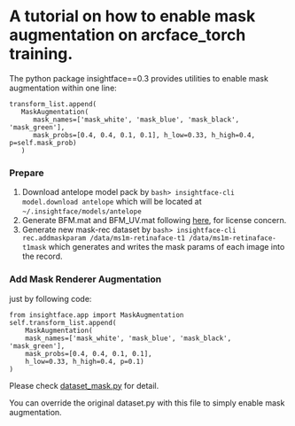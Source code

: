 # A tutorial on how to enable mask augmentation on arcface_torch training.

The python package insightface==0.3 provides utilities to enable mask augmentation within one line:

```
transform_list.append(
   MaskAugmentation(
      mask_names=['mask_white', 'mask_blue', 'mask_black', 'mask_green'], 
      mask_probs=[0.4, 0.4, 0.1, 0.1], h_low=0.33, h_high=0.4, p=self.mask_prob)
   )
```

### Prepare

1. Download antelope model pack by `bash> insightface-cli model.download antelope` which will be located at `~/.insightface/models/antelope`
2. Generate BFM.mat and BFM_UV.mat following [here](https://github.com/deepinsight/insightface/tree/master/recognition/tools#data-prepare), for license concern.
3. Generate new mask-rec dataset by `bash> insightface-cli rec.addmaskparam /data/ms1m-retinaface-t1 /data/ms1m-retinaface-t1mask` which generates and writes the mask params of each image into the record.


### Add Mask Renderer Augmentation
just by following code:
```
from insightface.app import MaskAugmentation
self.transform_list.append(
    MaskAugmentation(
    mask_names=['mask_white', 'mask_blue', 'mask_black', 'mask_green'], 
    mask_probs=[0.4, 0.4, 0.1, 0.1], 
    h_low=0.33, h_high=0.4, p=0.1)
)
```

Please check [dataset_mask.py](https://github.com/deepinsight/insightface/blob/master/challenges/iccv21-mfr/dataset_mask.py) for detail. 

You can override the original dataset.py with this file to simply enable mask augmentation.

